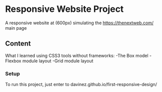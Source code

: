 # Responsive Website Project

A responsive website at (600px) simulating the https://thenextweb.com/ main page

## Content

What I learned using CSS3 tools without frameworks:
  -The Box model 
  -Flexbox module layout
  -Grid module layout

### Setup

To run this project, just enter to davinez.github.io/first-responsive-design/
